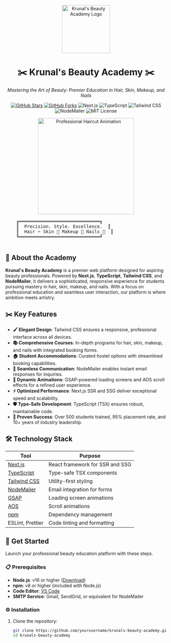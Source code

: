 <p align="center">
  <img src="https://via.placeholder.com/150x150.png?text=💇" alt="Krunal's Beauty Academy Logo" width="150"/>
</p>

<h1 align="center">✂️ Krunal's Beauty Academy ✂️</h1>

<p align="center">
  <em>Mastering the Art of Beauty: Premier Education in Hair, Skin, Makeup, and Nails</em>
</p>

<p align="center">
  <a href="https://github.com/yourusername/krunals-beauty-academy"><img src="https://img.shields.io/github/stars/yourusername/krunals-beauty-academy?style=social" alt="GitHub Stars"/></a>
  <a href="https://github.com/yourusername/krunals-beauty-academy"><img src="https://img.shields.io/github/forks/yourusername/krunals-beauty-academy?style=social" alt="GitHub Forks"/></a>
  <img src="https://img.shields.io/badge/Next.js-14.2.15-black?style=flat-square&logo=next.js" alt="Next.js"/>
  <img src="https://img.shields.io/badge/TypeScript-5.6-blue?style=flat-square&logo=typescript" alt="TypeScript"/>
  <img src="https://img.shields.io/badge/TailwindCSS-3.4.14-skyblue?style=flat-square&logo=tailwind-css" alt="Tailwind CSS"/>
  <img src="https://img.shields.io/badge/NodeMailer-6.9.17-green?style=flat-square" alt="NodeMailer"/>
  <img src="https://img.shields.io/badge/License-MIT-blue?style=flat-square" alt="MIT License"/>
</p>

<p align="center">
  <img src="https://media.tenor.com/YqOlyvO3sB4AAAAC/lucas-lucas-viana.gif" alt="Professional Haircut Animation" width="300"/>
</p>

<p align="center">
  <pre>
    ╔══════════════════════════════╗
    ║  Precision. Style. Excellence.  ║
    ║  Hair ✂️ Skin 💆 Makeup 💄 Nails 💅  ║
    ╚══════════════════════════════╝
  </pre>
</p>

## 🌟 About the Academy

**Krunal's Beauty Academy** is a premier web platform designed for aspiring beauty professionals. Powered by **Next.js**, **TypeScript**, **Tailwind CSS**, and **NodeMailer**, it delivers a sophisticated, responsive experience for students pursuing mastery in hair, skin, makeup, and nails. With a focus on professional education and seamless user interaction, our platform is where ambition meets artistry.

## ✂️ Key Features

- **🖌️ Elegant Design**: Tailwind CSS ensures a responsive, professional interface across all devices.
- **📚 Comprehensive Courses**: In-depth programs for hair, skin, makeup, and nails with integrated booking forms.
- **🏠 Student Accommodations**: Curated hostel options with streamlined booking capabilities.
- **📧 Seamless Communication**: NodeMailer enables instant email responses for inquiries.
- **🎥 Dynamic Animations**: GSAP-powered loading screens and AOS scroll effects for a refined user experience.
- **⚡ Optimized Performance**: Next.js SSR and SSG deliver exceptional speed and scalability.
- **🛡️ Type-Safe Development**: TypeScript (TSX) ensures robust, maintainable code.
- **🌟 Proven Success**: Over 500 students trained, 95% placement rate, and 10+ years of industry leadership.

## 🛠️ Technology Stack

| **Tool**            | **Purpose**                              |
|---------------------|------------------------------------------|
| [Next.js](https://nextjs.org/) | React framework for SSR and SSG |
| [TypeScript](https://www.typescriptlang.org/) | Type-safe TSX components        |
| [Tailwind CSS](https://tailwindcss.com/) | Utility-first styling           |
| [NodeMailer](https://nodemailer.com/) | Email integration for forms     |
| [GSAP](https://greensock.com/gsap/) | Loading screen animations       |
| [AOS](https://michalsnik.github.io/aos/) | Scroll animations               |
| [npm](https://www.npmjs.com/) | Dependency management           |
| ESLint, Prettier   | Code linting and formatting      |

## 🚀 Get Started

Launch your professional beauty education platform with these steps.

### 📋 Prerequisites

- **Node.js**: v16 or higher ([Download](https://nodejs.org/))
- **npm**: v8 or higher (included with Node.js)
- **Code Editor**: [VS Code](https://code.visualstudio.com/)
- **SMTP Service**: Gmail, SendGrid, or equivalent for NodeMailer

### ⚙️ Installation

1. Clone the repository:
   ```bash
   git clone https://github.com/yourusername/krunals-beauty-academy.git
   cd krunals-beauty-academy